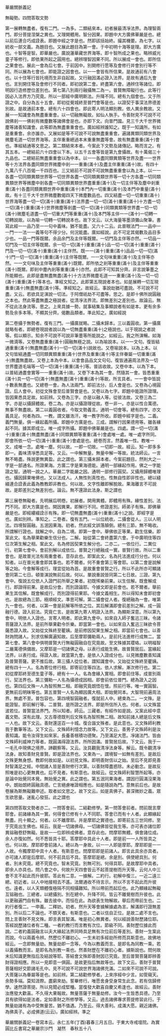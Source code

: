 ﻿華嚴關脈義記

無礙勢。四問答取文勢

第一展轉無盡者。復有二門。一為多。二類結來本。初者展最清凈法界。為理智兩門。即分菩提涅槃之異也。又理開體用。智分因果。即題中大方廣佛華嚴是也。總以前后連合巧成詮表。即題中經之字是也。然即該括始終。撮其機要。為七字。以統收一部文義。為題目也。又展此題目為第一會。于中初明十海等是理。即大方廣也。十智等是智。即華嚴也。廣說蓮華藏世界海等。即十智所成之果也。略辨威光童子等修行。即依果所起之圓用也。總辨理智因果不同。所以展成一會也。即所信之果會也。展此一會為后七會。于前因中。別開修行愿等及會修行并會別行等不同。所以展為七會也。即能證之因會也。以一一會皆有所信果。是故通前有八會也。以十住等行皆托境而生非自起故。又行融因滿必證入法界。是故有通后九會也。言別開住等及會修行不同者。即初說第二會。終盡第六會。通辨住等諸位。即明因行造修歷位差別也。第七第八別兩行融攝無二為一。普賢無障礙行也。此等行因必入法界方乃究竟。所以一部經中廣明斯法。升降不同。總有九個會也。又于所證之中。自分為五十五會。即初從覺城終至普門會等是也。以證契于事深法界德差別故。是故通前本會。總有六十四會也。即此寄人明法顯別教。依人異余教故。又展一一知識會為無盡重重會。以一切融無礙故。如仙人執手。令善財見不可說不可說佛剎一一佛剎有微塵數等諸佛會是也。亦即下文。向普門國。見三千大千世界微塵等諸善知識會。此等即為無盡重重會也。廣如經辨誰知之。既于一知識所。有如是重重會。余亦誰亦。又展如是等不可說不可說無盡重重會。遍諸異類同類世界及微塵毛道一切世界海等。主伴重重總過本末重重無盡等會。故有無盡重重(滿十)會也。準經結通等文思之。第二類結來本者。今案此下文勢及諸傳記。略而言之。有其五本。一總結前六十四會以下本。以五千五會等皆是第九會攝故。有十萬偈三十九品也。二總結前無盡重重會以為中本。以一一各盡同類異類等世界及盡一一世界等十方法界各盡同類世界微塵中剎一一重重(滿十)及盡主伴重重(滿十)故。有四十九萬八千八百偈一千四百也。三又結前不可說不可說無盡重重會以為上本。以一一各盡一切同類異類世界等一切世界各盡一切同類異類世界等一切十方各盡一切同類異類世界等微塵中剎各盡一切同類異類世界盡重重(滿十)及一切主伴等及塵中剎重重(滿十)各盡同類異類世界中重重(滿十)本門內一切重重(滿十)及本門中重量(滿十)故。有十三千大千世界微塵數偈四天下微塵數品也。四又結盡一切一切重重(滿十)世界海等盡一切一切(滿十)重重(滿十)法界盡一切一切(滿十)重重(滿十)十方盡一切一切(滿十)重重(滿十)世界微塵等剎盡一切一切(滿十)同類異類等世界盡一切一切(滿十)微塵毛道盡一切一切重大門等重重(滿十)及本門等主伴一一(滿十)一切轉一切轉說故。以為喻一切轉一切轉說本也。故下文云。以大海量等墨須彌山聚筆。書寫此經一一品乃至一一句中義味。猶不能盡。又六十二云。此普眼法門一一品中一一門一一法一一義等句不得少分。何況能盡。廣如經說。此不可定其偈數及品目多少也。一品一門等既爾。余品余門及主伴等既爾。一切門及主伴等亦然。一切品一切門及一切主伴等既爾。余一切一切(滿十)重重(滿十)品一切一切(滿十)重重(滿十)門及一切一切(滿十)重重(滿十)主伴然。既一一(滿十)重重(滿十)品品一切一切(滿十)門一切一切(滿十)重重(滿十)主伴等既爾。一一文句味重重(滿十)及主伴等亦然。一一文句味及主伴等重重(滿十)既爾。即所依之剎等重重(滿十)及主伴等重重(滿十)既爾。即剎中塵內剎等重重(滿十)亦然。此即不可知其分齊。非言說筆墨之所能顯也。此即是盡無盡無盡(滿十)十方法界微塵毛道一一重重(滿十)及一切一切(滿十)重重(滿十)等本也。準經文知之。此即第五現說者本也。如是展轉一切互現重重(滿十)無盡無盡(滿十)等。準經知之。故經云。事說劫猶可盡說。不可說不可盡。又云。若欲具足演說一切法。于阿僧祇劫不可盡等。思之。是即十佛所說圓融之本也。然此等盡無盡之極說者。從清凈法界流。即無差別之差別也。故論云。無不從此法身流等。思之。上來具據一勢。就事結集及事顯說者有如是本。更有余多勢及余多本等。不顯其分齊。偈數品類者。準此知之。廣如經說

第二卷攝于無勢者。復有三門。一攝廣就略。二攝末歸本。三以義圓收。第一攝廣就略有者。即總卷現說者說以為一切無盡重重(滿十)之極說也。以于現說之者說等。假以顯示。知余不可說不可說非筆墨等所能說之。如經云。我之所演暢。如海一微滴等。又卷無盡重重(滿十)圓融無極之說。以為喻說本。以一一文句。復皆結通重重(滿十)無盡無盡(滿十)一切一切(滿十)說故也。又卷喻說本。以為上本。以文句皆結通盡一切同類異類重重(滿十)世界及重重(滿十)等主伴眷屬一切重重(滿十)無盡無盡故。又卷上本為中本。以會會品品文文句句。復皆通遍周法界及一切世界塵道毛端等一切一切(滿十)重重(滿十)等。普該收故。又卷中本。以為下本。以普結通盡會實等一一重重(滿十)故。又卷下本為其一會。然隨其一會。皆悉重重(滿十)具一切一切(滿十)無盡無盡(滿十)重重(滿十)等故。所言具者。一一會中皆說十數表無盡也。又總卷一會。為人法兩門。即前法分。后人會是也。又卷為心境圓證。后人會中。初從文殊會至后普賢會是也。又卷以為七字。即題中能證所證理。皆因果悉具足故。如前辨。又卷為三字。亦是以融人等。從彼法故。又卷三為二字。亦是以攝歸體故。卷二為。亦是以攝證理從故。卷一非一。亦是以性合萬德。無事不無盡故。第二以義圓收者。今取文勢義言。通明一切會等。總有四字。亦文義具足。何者為四。一教。謂文雖浩汗。唯一教字所收。即題中經字是也。二義。義門無量。俱一緣起義所攝。即題中方廣是也。三成。謂解行因果德用等。雖各緣起不同。據其即成立。唯一成字所攝。即題中佛華嚴是也。四處。謂一切一切(滿十)重重(滿十)無盡無盡(滿十)同類異類等重重(滿十)會處唯一處。唯一處字所同。即會所依一切一切(滿十)重重(滿十)會處是也。總卷而言。然義唯一性。教唯一文。成唯一念。處唯一塵。何以故。一即一切故。一切即一故。經云。知一即多多即一。義味清凈悉具足等。又云。一中解無量。無量中解一等故。統法師云。一言無不略盡。殊說更無異盈。此之謂也。第三攝末歸本者。今案前題目。然則大之一字是一部通名。所證果海。方廣二字是果海德能。通明一部緣起作用。佛之一字能證之智。通明一說之人。華嚴二字能嚴之因。通明一部修行圓契。又攝用歸體唯理也。攝因歸果唯佛也。又以法成人。人無性則真性也。性無自性即非性也。總以縫綴連合詮表此義為教教即非教也。何以故。文字性離即解脫故。果海離言不可說故。是即差別之無差別也。論云。無不還證此法身。斯之謂也

第三展卷無礙者。先明展后明卷。初展者。開用異體。即體用有殊。緣性差別。法門不同。即大方廣是也。開因異果。即解行不同。修證差別。師弟子有殊。即佛華嚴是也。即經縷綴詮示有殊。即一切無盡無盡(滿十)重重(滿十)之說。即經字是也。廣如別辨。準知之。二卷者。復有五門。一以位統收。二攝會從人。三以人明法。四境智圓融。五泯因果海。初者。然此經文誤落顛倒。總有三節。無不略收。所謂解行證也。就解之中。自為二境。即第一會中。舉佛依正等果。勸生信樂。即案此文。名為舉果勸樂生信分也。二解。始從第二會終盡第六會。于中廣明住等四位次第生解之相。案此文。名為修因契果生解分也。二亦二。一依位行。二異位行。初第七會中。會前別解以成依位。普賢之行總融成一實。普賢行故。所以二重會也。是故普光法有兩重會者。意存此也。即案此文。名為托法進成行分也。何以知者。以在普光重會即其事也。若不爾者。何不重會第三等會耶。以第二會是說解等之始。今會解等成行。理宜從始為首。是故重會普賢之行。所以不此所亦可顯諸會同第二七日。頓普演說無前后故。何以。單說重說皆同第二七日故。三證。第九會中。復說五位依人入證門前所舉之果者。初既悕樂前果。以生信解。既會解成行。即證得前果。是故后分會。而別證論耶。今據文即是前會也。若不爾者。舉前果生其信解。既會解成行。而別證得前果耶。今據文義相生。所以得知未會即初會也。是故總為三節。極順經文。準思可解。第二攝會從人者。復總融為一會。唯第九一會也。何者。以第一會是前解等所依之位。其后解滿即會前差別之解。成一圓融行德。證入前法。究竟亡言。是故第九寄人明證入法界。為顯斯深意。所以第九會中。明依人入證也。言寄人明者。即此第九會中。如來自入師子奮迅三昧。令諸菩薩證入法界。是前所舉果勸令忻樂。即當第一會也。以如來自入奮迅三昧欲令菩薩悉證入故。又始從文殊終至瞿姨。是前修因契果生解之相。即當前七會也。以善財詢問諸人。別求信解廣遍知故。后至摩耶彌勒兩人。是前托法進修行成無二。當第七會。第八會中俱明普賢大行無礙圓融自在究竟故。至文殊據其瓔珞。以明福智二嚴萬德俱備故。又摩耶是一切諸佛之母。以表行成能生佛。故普賢居后。當緣起法界。以表行成。得證入故。故當第九會。是依人入證成分也。以見微塵數善知識及普賢菩薩。更不推后故。第三攝人從位者。謂知識會中。又始從文殊終至瞿姨。總有四十一人。名為寄位修行相。即寄前住等四法。依人求解。漸次修行也。第二初從摩耶終至德生童子等。總有十一人。名為會緣入實相。即會前住等。成普別兩行。契法界也。第三彌勒一人名為攝德成因相。即會前依位普門。總為證入之因也。第四后文殊一人為智照無二相。即融究竟朗悟在懷。照前行等。唯一實圓智。更無前后明昧等也。第五普賢一人名為顯因廣大相。即始覺同本。大智現前遍周法界。無處不至。普包容也。第四境智圓融者。復就前人中。總束為二。一文殊。是能證智。即前解行等。二普賢。是所證之法界。即是所信所入也。何者。以文殊當波若位。普賢當法界門。所以知者。師云。三藏者。有經作如是說。又案此經中意義文勢。深有此理。又古尊德既判后文殊名為智照無二相。故知前諸人總是后文殊一人也。故下文云。善財還逕百一十城。復合諧文殊者。是此意也。又文殊師利教我于數筆等法。又下文云。文殊師利憶念力故等。又下文云。善男子文殊師利是汝善知識。能令汝得生如來家。長養善根積功德聚。乃至滿足大愿。凈諸法門。皆由文殊師利威神力等者。既圓滿得證法界。所所因滿。普賢居后故。下文云。我于一一毛孔中現佛之境界。諦觀察等。又云。汝具觀我清凈法身等。解云。既令觀清凈法身。故知善財見普賢。即是證法界也。又束為一。謂境智一如無有差別。是故后文殊更無身想。教即何故如是。以初見文殊。即明善財信以之始。至后不見即見善財智滿足之經。中間諸人皆是善財修行次第。以善財障盡惑除。未必動念。是故反照唯是初心更無異也。后不見者。有斯意也。故經云。從文殊師利智慧所起等。亦是論中始覺同本覺。無始覺之異。此之謂也。第五泯同果海者。謂因行圓滿沒果海中。朗始朗終圓融具德。亡言絕慮唯證相應也。如是隨說為門。意無前后也。是故卷展為斯無礙難申述。取者如文思之。故下文云。如是真佛子。甚深微妙之義。眾生欲思量。迷亂心發狂。此之謂也

第四問答取文勢者亦二。一問答會前。二結勸修學。第一問答會前者。問前既言摩耶會。前諸緣為其一實。何得會已修有十人不同耶。答會已而有十人者。此顯緣起無盡。托十顯之。何者。以不離摩耶。并是摩耶之實德也。即寄前五三世同修。至于究竟出生佛也。經云。我是一切諸佛母。一切諸佛皆從我生等。亦可表亦諸位即異镕融卷舒無礙。是故一一位即辨成佛者。意存此也。問摩耶無體。俱會諸位成。余人亦復如然。何不悉皆具十耶。答摩耶中具此十人者。即是前一一人所皆具之也。何以故。摩耶即會前諸人。總以為一身故。以一一人即是摩耶。摩耶即是一一人故。令獨摩耶中具十人者。有斯意也。問摩耶即是前諸人。即言此具余亦具者。亦可諸人即是后摩耶。何不前具后不具。答摩耶是總。余是別。俱使總具別。何者。別未究竟。總不究竟也。智未究竟。別無可別。何得具耶。是故摩耶中具者。即余人亦具也。問八會之中。何故升天四會皆云不起菩提樹而升天等。云何人中三會不言不起此而升彼耶。答此有二意。一據解。二約行。初解中復三。一近二遠三總。初近者。以人中地接相去不遙。法爾通收不待言示。所以不言不起此而升彼也。遠者。以人天類體復極隔不同相攝難知。所以帶前而起后也。此乃顯緣起無礙互镕融也。三總者。以總攝別。別在總中。升降不同。皆云不離覺樹而升彼也。此以更融遍門自有殊。雖去彼中。而恒在此。為欲表生物解故。舉后而帶前生也。二約行者復二。一申義。二釋妨。初者。然升天等會據解據處為言。解滿即行證無差別。所以后二不論也。不類天者。有斯意也。二者以信自正位。是故二處不言也。問上言善財不見文殊。即言表其智滿。唯是初心無異者。何以經說善財歷諸位耶。答經說歷諸位者有二種。一者約教行而言教有次位。節級不同。善財歷位據此而說。二者約義圓融言以夫大緣起法界同時具足無有次位前后等差別。善財一生案此而說。今以兩義令辨。然歷位不離初心。一生未初多經劫所修而具斯意也。故佛地經云。一念即無量劫。無量劫即一念等。今為以教義而言。是即名為同教一乘。若以義攝教而言。是即名為別教一乘也。然善財歷在不離初心者。據斯說也。問何故末后知識更無指后及結說等耶。答結會文殊即善財因已究竟。至后普賢菩薩即辨善財得證相應。所以一見即意一俱圓。是故更指后無故等也。故下文云。善財于普賢菩薩相好交節諸毛孔中。見不可說不可說世界海諸佛充滿。二如來不可說不可說。大菩薩以為眷屬等是也。如前辨。第二結勸修學者。上來序經中少言。如管窺天。余勢多端。莫知涯際。盡窮來劫。誓畢修行。唯愿舍身受身常生此念。若有信歸修學。速然證菩提。所以見聞必成堅種。當復發大歡喜自慶又希逢也。故經云。善財汝應發大歡喜。不久得大果報故。無量菩薩于無量劫修。汝今一生皆悉具德。乃至具有欲得如是法者。定如善財之所修學等。又云。過去諸佛專求菩提修習此行。于無量劫諸有為中受無量苦。猶不值遇。乃至云。得大善利。成滿大愿。親近諸佛。為佛真子。必成佛道(云云)。廣如經辨。準之

華嚴關脈義記一卷寫本云。永仁五年(丁酉)暮春三月五日。于東大寺戒壇院。為實圓比丘書寫之華嚴宗沙門　凝然　春秋五十八
